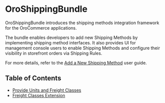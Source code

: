 # OroShippingBundle

OroShippingBundle introduces the shipping methods integration framework for the OroCommerce applications.

The bundle enables developers to add new Shipping Methods by implementing shipping method interfaces. It also provides UI for management console users to enable Shipping Methods and configure their visibility in storefront orders via Shipping Rules.

For more details, refer to the [Add a New Shipping Method](https://doc.oroinc.com/backend/extend-commerce/shipping/) user guide.

## Table of Contents

 - [Provide Units and Freight Classes](./Resources/doc/provide-units.md)
 - [Freight Classes Extension](./Resources/doc/freight-classes-extension.md)
